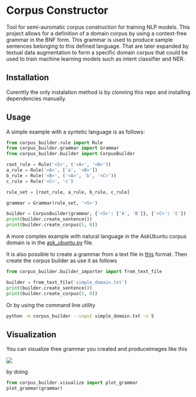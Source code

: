 # Corpus Constructor

Tool for semi-auromatic corpus construction for training NLP models.
This project allows for a definition of a domain corpus by using a
context-free grammar in the BNF form. This grammar is used to produce
sample sentences belonging to this defined language. That are later
expanded by textual data augmentation to form a specific domain
corpus that could be used to train machine learning models such as
intent classifier and NER.

## Installation

Curenttly the only instalation method is by clonning this repo and
installing dependencies manually.

## Usage

A simple example with a syntetic language is as follows:

```python
from corpus_builder.rule import Rule
from corpus_builder.grammar import Grammar
from corpus_builder.builder import CorpusBuilder

root_rule = Rule('<S>', ('<A>', '<B>'))
a_rule = Rule('<A>', ['a', '<B>'])
b_rule = Rule('<B>', ('<A>', 'b', '<C>'))
c_rule = Rule('<C>', 'c')

rule_set = [root_rule, a_rule, b_rule, c_rule]

grammar = Grammar(rule_set, '<S>')

builder = CorpusBuilder(grammar, {'<S>': ['A', 'B']}, {'<C>': 'C'})
print(builder.create_sentence())
print(builder.create_corpus(5, 0))
```

A more complex example with natural language in the AskUbuntu corpus
domain is in the [ask_ubuntu.py](src/ask_ubuntu.py) file.

It is also possible to create a grammar from a text file in [this](src/simple_domain.txt) format. Then create the corpus builder as use it as follows

```python
from corpus_builder.builder_importer import from_text_file

builder = from_text_file('simple_domain.txt')
print(builder.create_sentence())
print(builder.create_corpus(5, 0))
```

Or by using the command line utility

```bash
python -m corpus_builder --input simple_domain.txt -n 5
```

## Visualization

You can visualize thee grammar you created and produceimages like this

![](img/simple_grammar.png)

by doing

```python
from corpus_builder.visualize import plot_grammar
plot_grammar(grammar)
```
